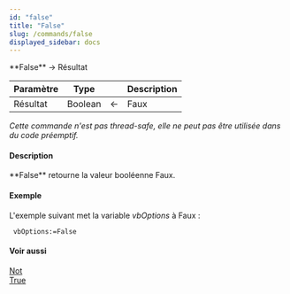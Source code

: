 ```yaml
---
id: "false"
title: "False"
slug: /commands/false
displayed_sidebar: docs
---
```


<!--REF #_command_.False.Syntax-->**False**  -> Résultat<!-- END REF-->
<!--REF #_command_.False.Params-->
| Paramètre | Type |  | Description |
| --- | --- | --- | --- |
| Résultat | Boolean | &#8592; | Faux |

<!-- END REF-->

*Cette commande n'est pas thread-safe, elle ne peut pas être utilisée dans du code préemptif.*


#### Description 

<!--REF #_command_.False.Summary-->**False** retourne la valeur booléenne Faux.<!-- END REF-->

#### Exemple 

L'exemple suivant met la variable *vbOptions* à Faux :

```4d
 vbOptions:=False
```

#### Voir aussi 

[Not](not.md)  
[True](true.md)  